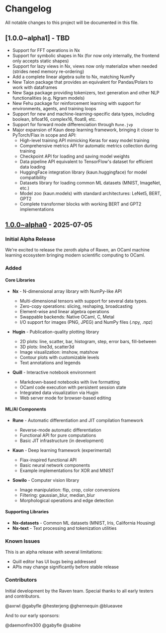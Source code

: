 # Changelog

All notable changes to this project will be documented in this file.

## [1.0.0~alpha1] - TBD

- Support for FFT operations in Nx
- Support for symbolic shapes in Nx (for now only internally, the frontend only accepts static shapes)
- Support for lazy views in Nx, views now only materialize when needed (strides need memory re-ordering)
- Add a complete linear algebra suite to Nx, matching NumPy
- New Talon package that provides an equivalent for Pandas/Polars to work with dataframes
- New Saga package providing tokenizers, text generation and other NLP functionalities (e.g. Ngram models)
- New Fehu package for reinforcement learning with support for environments, agents, and training loops
- Support for new and machine-learning-specific data types, including boolean, bfloat16, complex16, float8, etc.
- Support for forward mode differenciation through `Rune.jvp`
- Major expansion of Kaun deep learning framework, bringing it closer to PyTorch/Flax in scope and API:
  - High-level training API mimicking Keras for easy model training
  - Comprehensive metrics API for automatic metrics collection during training
  - Checkpoint API for loading and saving model weights
  - Data pipeline API equivalent to TensorFlow's dataset for efficient data loading
  - HuggingFace integration library (kaun.huggingface) for model compatibility
  - Datasets library for loading common ML datasets (MNIST, ImageNet, etc.)
  - Model zoo (kaun.models) with standard architectures: LeNet5, BERT, GPT2
  - Complete transformer blocks with working BERT and GPT2 implementations

## [1.0.0~alpha0] - 2025-07-05

### Initial Alpha Release

We're excited to release the zeroth alpha of Raven, an OCaml machine learning ecosystem bringing modern scientific computing to OCaml.

### Added

#### Core Libraries

- **Nx** - N-dimensional array library with NumPy-like API
  - Multi-dimensional tensors with support for several data types.
  - Zero-copy operations: slicing, reshaping, broadcasting
  - Element-wise and linear algebra operations
  - Swappable backends: Native OCaml, C, Metal
  - I/O support for images (PNG, JPEG) and NumPy files (.npy, .npz)

- **Hugin** - Publication-quality plotting library
  - 2D plots: line, scatter, bar, histogram, step, error bars, fill-between
  - 3D plots: line3d, scatter3d
  - Image visualization: imshow, matshow
  - Contour plots with customizable levels
  - Text annotations and legends

- **Quill** - Interactive notebook environment
  - Markdown-based notebooks with live formatting
  - OCaml code execution with persistent session state
  - Integrated data visualization via Hugin
  - Web server mode for browser-based editing

#### ML/AI Components

- **Rune** - Automatic differentiation and JIT compilation framework
  - Reverse-mode automatic differentiation
  - Functional API for pure computations
  - Basic JIT infrastructure (in development)

- **Kaun** - Deep learning framework (experimental)
  - Flax-inspired functional API
  - Basic neural network components
  - Example implementations for XOR and MNIST

- **Sowilo** - Computer vision library
  - Image manipulation: flip, crop, color conversions
  - Filtering: gaussian_blur, median_blur
  - Morphological operations and edge detection

#### Supporting Libraries

- **Nx-datasets** - Common ML datasets (MNIST, Iris, California Housing)
- **Nx-text** - Text processing and tokenization utilities

### Known Issues

This is an alpha release with several limitations:
- Quill editor has UI bugs being addressed
- APIs may change significantly before stable release

### Contributors

Initial development by the Raven team. Special thanks to all early testers and contributors.

@axrwl
@gabyfle
@hesterjeng
@ghennequin
@blueavee

And to our early sponsors:

@daemonfire300
@gabyfle
@sabine

[1.0.0~alpha0]: https://github.com/raven-ocaml/raven/releases/tag/v1.0.0~alpha0
